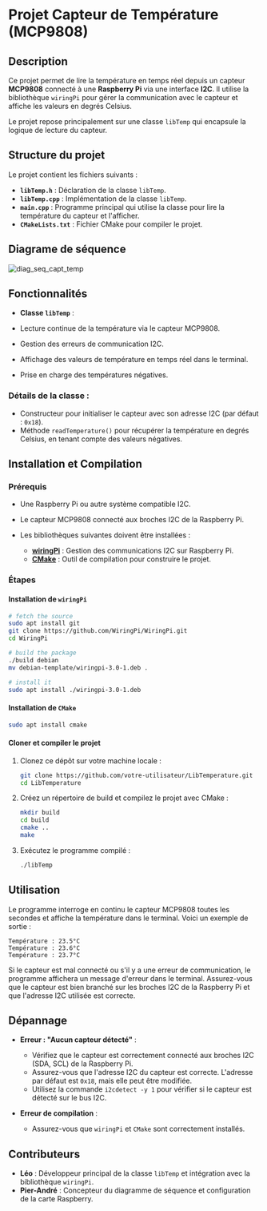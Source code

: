 # Projet Capteur de Température (MCP9808)

## Description

Ce projet permet de lire la température en temps réel depuis un capteur **MCP9808** connecté à une **Raspberry Pi** via une interface **I2C**. Il utilise la bibliothèque `wiringPi` pour gérer la communication avec le capteur et affiche les valeurs en degrés Celsius.

Le projet repose principalement sur une classe `libTemp` qui encapsule la logique de lecture du capteur.

## Structure du projet

Le projet contient les fichiers suivants :

- **`libTemp.h`** : Déclaration de la classe `libTemp`.
- **`libTemp.cpp`** : Implémentation de la classe `libTemp`.
- **`main.cpp`** : Programme principal qui utilise la classe pour lire la température du capteur et l'afficher.
- **`CMakeLists.txt`** : Fichier CMake pour compiler le projet.

## Diagrame de séquence

![diag_seq_capt_temp](https://github.com/user-attachments/assets/b5e01db1-c2e3-4408-ac18-049ea37bd5bd)


## Fonctionnalités

- **Classe `libTemp`** :
  
- Lecture continue de la température via le capteur MCP9808.
- Gestion des erreurs de communication I2C.
- Affichage des valeurs de température en temps réel dans le terminal.
- Prise en charge des températures négatives.

### Détails de la classe :
  - Constructeur pour initialiser le capteur avec son adresse I2C (par défaut : `0x18`).
  - Méthode `readTemperature()` pour récupérer la température en degrés Celsius, en tenant compte des valeurs négatives.
  
## Installation et Compilation

### Prérequis

- Une Raspberry Pi ou autre système compatible I2C.
- Le capteur MCP9808 connecté aux broches I2C de la Raspberry Pi.
- Les bibliothèques suivantes doivent être installées :

  - **[wiringPi](https://github.com/WiringPi/WiringPi)** : Gestion des communications I2C sur Raspberry Pi.
  - **[CMake](https://cmake.org/)** : Outil de compilation pour construire le projet.

### Étapes

#### Installation de `wiringPi`

``` bash
# fetch the source
sudo apt install git
git clone https://github.com/WiringPi/WiringPi.git
cd WiringPi

# build the package
./build debian
mv debian-template/wiringpi-3.0-1.deb .

# install it
sudo apt install ./wiringpi-3.0-1.deb
```
#### Installation de `CMake`

``` bash
sudo apt install cmake
```

#### Cloner et compiler le projet

1. Clonez ce dépôt sur votre machine locale :
    ```bash
    git clone https://github.com/votre-utilisateur/LibTemperature.git
    cd LibTemperature
    ```

2. Créez un répertoire de build et compilez le projet avec CMake :
    ```bash
    mkdir build
    cd build
    cmake ..
    make
    ```

3. Exécutez le programme compilé :
    ```bash
    ./libTemp
    ```

## Utilisation

Le programme interroge en continu le capteur MCP9808 toutes les secondes et affiche la température dans le terminal. Voici un exemple de sortie :

```
Température : 23.5°C
Température : 23.6°C
Température : 23.7°C
```

Si le capteur est mal connecté ou s'il y a une erreur de communication, le programme affichera un message d'erreur dans le terminal. Assurez-vous que le capteur est bien branché sur les broches I2C de la Raspberry Pi et que l'adresse I2C utilisée est correcte.

## Dépannage

- **Erreur : "Aucun capteur détecté"** :
  - Vérifiez que le capteur est correctement connecté aux broches I2C (SDA, SCL) de la Raspberry Pi.
  - Assurez-vous que l'adresse I2C du capteur est correcte. L'adresse par défaut est `0x18`, mais elle peut être modifiée.
  - Utilisez la commande `i2cdetect -y 1` pour vérifier si le capteur est détecté sur le bus I2C.

- **Erreur de compilation** :
  - Assurez-vous que `wiringPi` et `CMake` sont correctement installés.

## Contributeurs

- **Léo** : Développeur principal de la classe `libTemp` et intégration avec la bibliothèque `wiringPi`.
- **Pier-André** : Concepteur du diagramme de séquence et configuration de la carte Raspberry.
